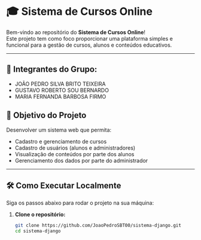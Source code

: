 # 🎓 Sistema de Cursos Online

Bem-vindo ao repositório do **Sistema de Cursos Online**!  
Este projeto tem como foco proporcionar uma plataforma simples e funcional para a gestão de cursos, alunos e conteúdos educativos.

---
## 👥 Integrantes do Grupo:
  - JOÃO PEDRO SILVA BRITO TEIXEIRA </br>
  - GUSTAVO ROBERTO SOU BERNARDO </br>
  - MARIA FERNANDA BARBOSA FIRMO

## 🧩 Objetivo do Projeto

Desenvolver um sistema web que permita:

- Cadastro e gerenciamento de cursos
- Cadastro de usuários (alunos e administradores)
- Visualização de conteúdos por parte dos alunos
- Gerenciamento dos dados por parte do administrador

---

## 🛠️ Como Executar Localmente

Siga os passos abaixo para rodar o projeto na sua máquina:

1. **Clone o repositório:**
   ```bash
   git clone https://github.com/JoaoPedroSBT00/sistema-django.git
   cd sistema-django
